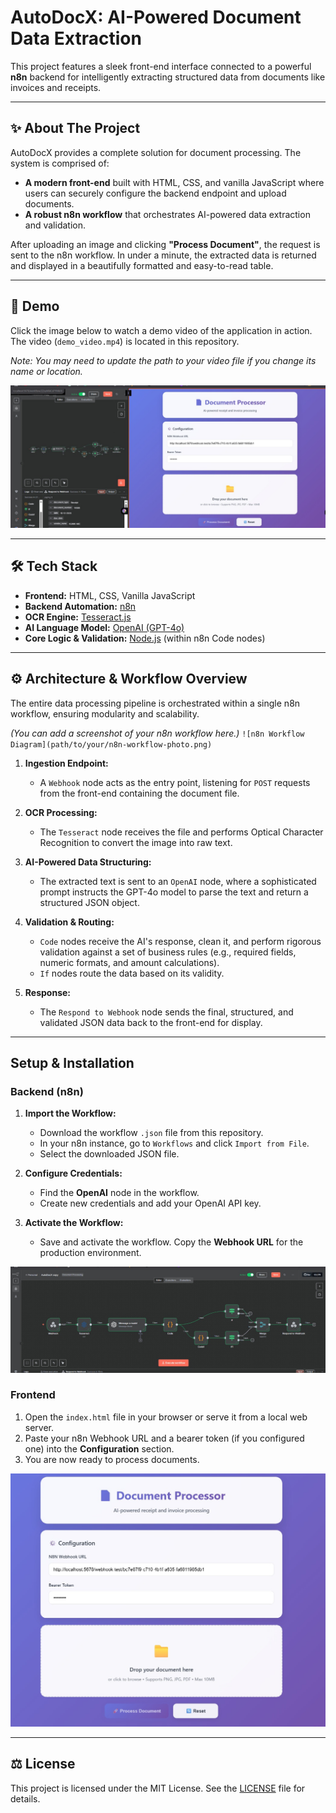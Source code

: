 # AutoDocX: AI-Powered Document Data Extraction


This project features a sleek front-end interface connected to a powerful **n8n** backend for intelligently extracting structured data from documents like invoices and receipts.



---

## ✨ About The Project

AutoDocX provides a complete solution for document processing. The system is comprised of:

-   **A modern front-end** built with HTML, CSS, and vanilla JavaScript where users can securely configure the backend endpoint and upload documents.
-   **A robust n8n workflow** that orchestrates AI-powered data extraction and validation.

After uploading an image and clicking **"Process Document"**, the request is sent to the n8n workflow. In under a minute, the extracted data is returned and displayed in a beautifully formatted and easy-to-read table.

---

## 🚀 Demo

Click the image below to watch a demo video of the application in action. The video (`demo_video.mp4`) is located in this repository.

*Note: You may need to update the path to your video file if you change its name or location.*

[![Watch the Demo](./assets/thumbnail.jpg)](./assets/demovideo.mp4)

---

## 🛠️ Tech Stack

-   **Frontend:** HTML, CSS, Vanilla JavaScript
-   **Backend Automation:** [n8n](https://n8n.io/)
-   **OCR Engine:** [Tesseract.js](https://tesseract.projectnaptha.com/)
-   **AI Language Model:** [OpenAI (GPT-4o)](https://openai.com/)
-   **Core Logic & Validation:** [Node.js](https://nodejs.org/) (within n8n Code nodes)

---

## ⚙️ Architecture & Workflow Overview

The entire data processing pipeline is orchestrated within a single n8n workflow, ensuring modularity and scalability.

*(You can add a screenshot of your n8n workflow here.)*
`![n8n Workflow Diagram](path/to/your/n8n-workflow-photo.png)`

1.  **Ingestion Endpoint:**
    -   A `Webhook` node acts as the entry point, listening for `POST` requests from the front-end containing the document file.

2.  **OCR Processing:**
    -   The `Tesseract` node receives the file and performs Optical Character Recognition to convert the image into raw text.

3.  **AI-Powered Data Structuring:**
    -   The extracted text is sent to an `OpenAI` node, where a sophisticated prompt instructs the GPT-4o model to parse the text and return a structured JSON object.

4.  **Validation & Routing:**
    -   `Code` nodes receive the AI's response, clean it, and perform rigorous validation against a set of business rules (e.g., required fields, numeric formats, and amount calculations).
    -   `If` nodes route the data based on its validity.

5.  **Response:**
    -   The `Respond to Webhook` node sends the final, structured, and validated JSON data back to the front-end for display.

---

## Setup & Installation

### Backend (n8n)

1.  **Import the Workflow:**
    -   Download the workflow `.json` file from this repository.
    -   In your n8n instance, go to `Workflows` and click `Import from File`.
    -   Select the downloaded JSON file.

2.  **Configure Credentials:**
    -   Find the **OpenAI** node in the workflow.
    -   Create new credentials and add your OpenAI API key.

3.  **Activate the Workflow:**
    -   Save and activate the workflow. Copy the **Webhook URL** for the production environment.

![Backend Screenshot](./assets/back.jpg)

### Frontend

1.  Open the `index.html` file in your browser or serve it from a local web server.
2.  Paste your n8n Webhook URL and a bearer token (if you configured one) into the **Configuration** section.
3.  You are now ready to process documents.

![Frontend Screenshot](./assets/front.jpg)

---

## ⚖️ License

This project is licensed under the MIT License. See the [LICENSE](LICENSE) file for details.
